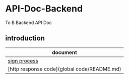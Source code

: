 # API-Doc-Backend
To B Backend API Doc


## introduction

document | 
---|
[sign process](sign/README.md)|
[http response code](global code/README.md)|

